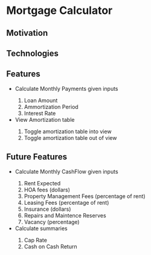 <h1>Mortgage Calculator</h1>
<h2>Motivation</h2>
<h2>Technologies</h2>
<h2>Features</h2>
    <ul>
        <li>Calculate Monthly Payments given inputs</li>
        <ol>
            <li>Loan Amount</li>
            <li>Ammortization Period</li>
            <li>Interest Rate</li>
        </ol>
        <li>View Amortization table</li>    
        <ol>
            <li>Toggle amortization table into view</li>
            <li>Toggle amortization table out of view</li>
        </ol>
    </ul>
<h2>Future Features</h2>
    <ul>
        <li>Calculate Monthly CashFlow given inputs</li>
        <ol>
            <li>Rent Expected</li>
            <li>HOA fees (dollars)</li>
            <li>Property Management Fees (percentage of rent)</li>
            <li>Leasing Fees (percentage of rent)</li>
            <li>Insurance (dollars)</li>
            <li>Repairs and Maintence Reserves</li>
            <li>Vacancy (percentage)</li>
        </ol>
        <li>Calculate summaries</li>
        <ol>
            <li>Cap Rate</li>
            <li>Cash on Cash Return</li>
        </ol>
    </ul>
